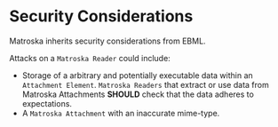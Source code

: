 # Security Considerations

Matroska inherits security considerations from EBML.

Attacks on a `Matroska Reader` could include:

- Storage of a arbitrary and potentially executable data within an `Attachment Element`.
  `Matroska Readers` that extract or use data from Matroska Attachments **SHOULD**
  check that the data adheres to expectations.
- A `Matroska Attachment` with an inaccurate mime-type.

